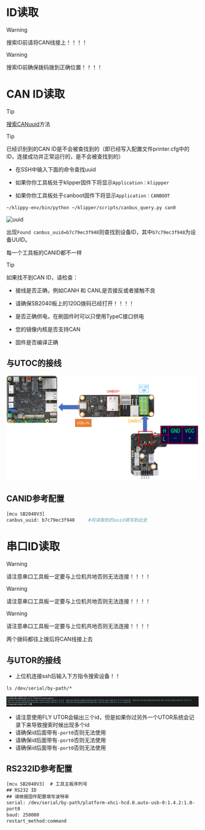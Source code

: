 # ID读取

> [!Warning]
>
> 搜索ID前请将CAN线接上！！！！

> [!Warning]
>
> 搜索ID前确保拨码拨到正确位置！！！！

# CAN ID读取

> [!TIP]
> [搜索CANuuid](/introduction/id?id=搜索can固件id "点击即可跳转")方法

> [!TIP]
> 已经识别到的CAN ID是不会被查找到的（即已经写入配置文件printer.cfg中的ID，连接成功并正常运行的，是不会被查找到的）

* 在SSH中输入下面的命令查找uuid

* 如果你你工具板处于klipper固件下将显示`Application：klippper`
* 如果你你工具板处于canboot固件下将显示`Application：CANBOOT`

```bash
~/klippy-env/bin/python ~/klipper/scripts/canbus_query.py can0
```

![uuid](../../images/boards/fly_sht36_42/uuid.png)

出现``Found canbus_uuid=b7c79ec3f948``则查找到设备ID，其中``b7c79ec3f948``为设备UUID。

每一个工具板的CANID都不一样

> [!TIP]
> 如果找不到CAN ID，请检查：

* 接线是否正确，例如CANH 和 CANL是否接反或者接触不良
* 请确保SB2040板上的120Ω拨码已经打开！！！！

* 是否正确供电，在刷固件时可以只使用TypeC接口供电
* 您的镜像内核是否支持CAN
* 固件是否编译正确

## 与UTOC的接线

![DIP](../../images/boards/fly_sb2040_v3_pro/utoc.png)

## CANID参考配置

```bash
[mcu SB2040V3]
canbus_uuid: b7c79ec3f948     #将读取到的uuid填写到此处
```

# 串口ID读取

>[!Warning]
>
>请注意串口工具板一定要与上位机共地否则无法连接！！！！

>[!Warning]
>
>请注意串口工具板一定要与上位机共地否则无法连接！！！！

>[!Warning]
>
>请注意串口工具板一定要与上位机共地否则无法连接！！！！
>
>两个拨码都往上拨后将CAN线接上去

## 与UTOR的接线

* 上位机连接ssh后输入下方指令搜索设备！！

```
ls /dev/serial/by-path/*
```

![id](../../images/boards/fly_utor/id.png)

* 请注意使用FLY UTOR会输出三个id，但是如果你过另外一个UTOR系统会记录下来导致搜索时候出现多个id
* 请确保id后面带有`-port0`否则无法使用
* 请确保id后面带有`-port0`否则无法使用
* 请确保id后面带有`-port0`否则无法使用

## RS232ID参考配置

```
[mcu SB2040V3]  # 工具主板序列号
## RS232 ID
## 请根据固件配置填写波特率
serial: /dev/serial/by-path/platform-xhci-hcd.0.auto-usb-0:1.4.2:1.0-port0
baud: 250000
restart_method:command
```

